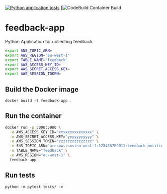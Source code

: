 [![Python application tests](https://github.com/enterpriseme-academy/feedback-app/actions/workflows/main.yml/badge.svg?branch=main)](https://github.com/enterpriseme-academy/feedback-app/actions/workflows/main.yml)
[![CodeBuild Container Build](https://codebuild.eu-west-1.amazonaws.com/badges?uuid=eyJlbmNyeXB0ZWREYXRhIjoiWHRTbCs5eXBzTTJVc0tRRWdNYnJkY1pQeno5ZE5iNmpjQmpSR1phd2ZDQTE3SG81QjRyb1NMb0hrbnBFc1ZwbklqOW5rcGJQcnhrajE3TTlpK2gweXpZPSIsIml2UGFyYW1ldGVyU3BlYyI6IlFHVnRmYUgvVitpQzRCKzIiLCJtYXRlcmlhbFNldFNlcmlhbCI6MX0%3D&branch=main)

# feedback-app

Python Application for collecting feedback

```bash
export SNS_TOPIC_ARN=
export AWS_REGION="eu-west-1"
export TABLE_NAME="feedback"
export AWS_ACCESS_KEY_ID=
export AWS_SECRET_ACCESS_KEY=
export AWS_SESSION_TOKEN=
```

## Build the Docker image

`docker build -t feedback-app .`

## Run the container

```bash
docker run -p 5000:5000 \
  -e AWS_ACCESS_KEY_ID="xxxxxxxxxxxxxxx" \
  -e AWS_SECRET_ACCESS_KEY="yyyyyyyyyyy" \
  -e AWS_SESSION_TOKEN="zzzzzzzzzzzzzzz" \
  -e SNS_TOPIC_ARN="arn:aws:sns:eu-west-1:123456789012:feedback_notifications" \
  -e TABLE_NAME="feedback" \
  -e AWS_REGION="eu-west-1" \
  feedback-app
```

## Run tests

`python -m pytest tests/ -v`

